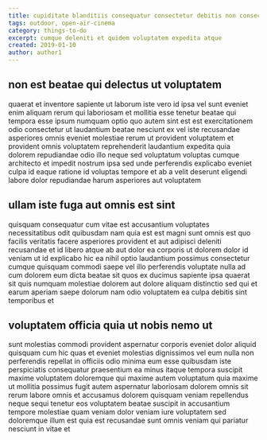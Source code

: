 ```yaml
---
title: cupiditate blanditiis consequatur consectetur debitis non consectetur article 9913
tags: outdoor, open-air-cinema
category: things-to-do
excerpt: cumque deleniti et quidem voluptatem expedita atque
created: 2019-01-10
author: author1
---
```


## non est beatae qui delectus ut voluptatem

quaerat et inventore sapiente ut laborum iste vero id ipsa vel sunt eveniet enim aliquam rerum qui laboriosam et mollitia esse tenetur beatae qui tempora esse ipsum numquam optio quo autem sint est est exercitationem odio consectetur ut laudantium beatae nesciunt ex vel iste recusandae asperiores omnis eveniet molestiae rerum ut provident voluptatem et provident omnis voluptatem reprehenderit laudantium expedita quia dolorem repudiandae odio illo neque sed voluptatum voluptas cumque architecto et impedit nostrum ipsa sed unde perferendis explicabo eveniet culpa id eaque ratione id voluptas tempore et ab a velit deserunt eligendi labore dolor repudiandae harum asperiores aut voluptatem

## ullam iste fuga aut omnis est sint

quisquam consequatur cum vitae est accusantium voluptates necessitatibus odit quibusdam nam quia est est magni sunt omnis est quo facilis veritatis facere asperiores provident et aut adipisci deleniti recusandae et id libero atque ab aut dolor ea corporis ut dolorem dolor id veniam ut id explicabo hic ea nihil optio laudantium possimus consectetur cumque quisquam commodi saepe vel illo perferendis voluptate nulla ad cum dolorem eum dicta beatae sit quos ex ducimus sapiente ipsa quaerat sit quis numquam molestiae dolorem aut dolore aliquam distinctio sed qui et earum aperiam saepe dolorum nam odio voluptatem ea culpa debitis sint temporibus et

## voluptatem officia quia ut nobis nemo ut

sunt molestias commodi provident aspernatur corporis eveniet dolor aliquid quisquam cum hic quas et eveniet molestias dignissimos vel eum nulla non perferendis repellat in officiis odio minima eum esse quibusdam iste perspiciatis consequatur praesentium ea minus itaque tempora suscipit maxime voluptatem doloremque qui maxime autem voluptatum quia maxime ut mollitia possimus fugit autem aspernatur laboriosam dolorem omnis sit rerum labore omnis et accusamus dolorem quisquam veniam repellendus neque sequi tenetur eos voluptatem beatae suscipit in accusantium tempore molestiae quam veniam dolor veniam iure voluptatem sed doloremque illum est quia est recusandae sunt omnis veniam qui pariatur nesciunt in vitae et
